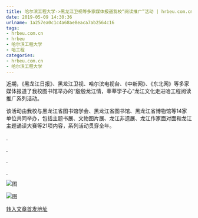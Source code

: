 ```yaml
---
title: 哈尔滨工程大学->黑龙江卫视等多家媒体报道我校“阅读推广”活动 | hrbeu.com.cn
date: 2019-05-09 14:30:36
urlname: 1a257ea0c1c4a68ae8eaca7ab2564c16
tags: 
- hrbeu.com.cn
- hrbeu
- 哈尔滨工程大学
- 哈工程
categories:
- hrbeu.com.cn
- 哈尔滨工程大学
---
```



近期，《黑龙江日报》、黑龙江卫视、哈尔滨电视台、《中新网》、《东北网》等多家媒体报道了我校图书馆举办的“殷殷龙江情，莘莘学子心”龙江文化走进哈工程阅读推广系列活动。

该活动由我校与黑龙江省图书馆学会、黑龙江省图书馆、黑龙江省博物馆等14家单位共同举办，包括主题书展、文物图片展、龙江非遗展、龙江作家面对面和龙江主题诵读大赛等21项内容，系列活动贯穿全年。

[ ](/news/UploadFiles_4906/201905/2019050913332641.jpg)

[ ](/news/UploadFiles_4906/201905/2019050913332641.jpg)

[ ](/news/UploadFiles_4906/201905/2019050913334877.jpg)

[ ](/news/UploadFiles_4906/201905/2019050913334877.jpg)



![图](http://gongxue.cn/news/UploadFiles_4906/201905/2019050913334877.jpg)

![图](http://gongxue.cn/news/UploadFiles_4906/201905/2019050913332641.jpg)

[转入文章首发地址](http://gongxue.cn/news/2019/201905/news_195333.html)